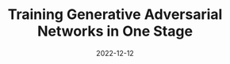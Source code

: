 ---
layout: seminar-post
title: 'Training Generative Adversarial Networks in One Stage'
subtitle: ''
categories: Computer Vision
tags: ['GAN']
date: 2022-12-12
pdf_url: 'https://drive.google.com/file/d/1qOAle2zHv2jspcHbFJe8Q_aM61_KQWwM/preview'
---
